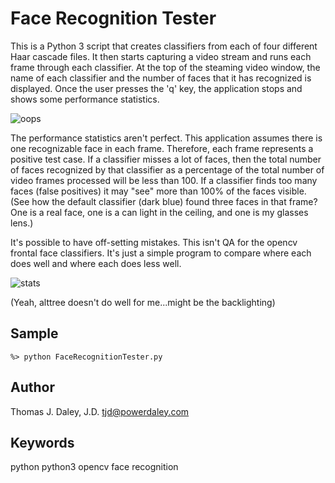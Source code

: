 # Face Recognition Tester

This is a Python 3 script that creates classifiers from each of four different Haar cascade files. It then starts capturing a video stream and runs each frame through each classifier. At the top of the steaming video window, the name of each classifier and the number of faces that it has recognized is displayed. Once the user presses the 'q' key, the application stops and shows some performance statistics.

![oops](https://user-images.githubusercontent.com/14339485/27894751-c1c5f8f2-61d3-11e7-80aa-93b1f3652f0c.png)

The performance statistics aren't perfect. This application assumes there is one recognizable face in each frame. Therefore, each frame represents a positive test case.
If a classifier misses a lot of faces, then the total number of faces recognized by that classifier as a percentage of the total number of video frames processed will be less than 100.
If a classifier finds too many faces (false positives) it may "see" more than 100% of the faces visible. (See how the default classifier (dark blue) found three faces in that frame? One is a real face, one is a can light in the ceiling, and one is my glasses lens.)

It's possible to have off-setting mistakes. This isn't QA for
the opencv frontal face classifiers. It's just a simple program to compare where each does well and where each does less well.

![stats](https://user-images.githubusercontent.com/14339485/27894895-af5b9aea-61d4-11e7-80a0-c85064179b6a.png)

(Yeah, alttree doesn't do well for me...might be the backlighting)

## Sample

```%> python FaceRecognitionTester.py```

## Author
Thomas J. Daley, J.D. <tjd@powerdaley.com> 

## Keywords
python
python3
opencv
face recognition
